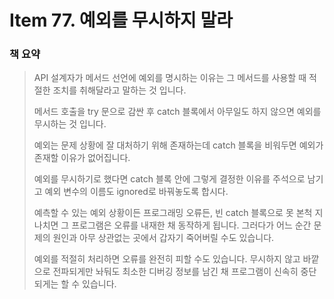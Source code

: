 # Item 77. 예외를 무시하지 말라



### 책 요약

> API 설계자가 메서드 선언에 예외를 명시하는 이유는 그 메서드를 사용할 때 적절한 조치를 취해달라고 말하는 것 입니다.
>
> 메서드 호출을 try 문으로 감싼 후 catch 블록에서 아무일도 하지 않으면 예외를 무시하는 것 입니다.
>
> 예외는 문제 상황에 잘 대처하기 위해 존재하는데 catch 블록을 비워두면 예외가 존재할 이유가 없어집니다. 
>
> 예외를 무시하기로 했다면 catch 블록 안에 그렇게 결정한 이유를 주석으로 남기고 예외 변수의 이름도 ignored로 바꿔놓도록 합시다.
>
> 예측할 수 있는 예외 상황이든 프로그래밍 오류든, 빈 catch 블록으로 못 본척 지나치면 그 프로그램은 오류를 내재한 채 동작하게 됩니다. 그러다가 어느 순간 문제의 원인과 아무 상관없는 곳에서 갑자기 죽어버릴 수도 있습니다. 
>
> 예외를 적절히 처리하면 오류를 완전히 피할 수도 있습니다. 무시하지 않고 바깥으로 전파되게만 놔둬도 최소한 디버깅 정보를 남긴 채 프로그램이 신속히 중단되게는 할 수 있습니다.

